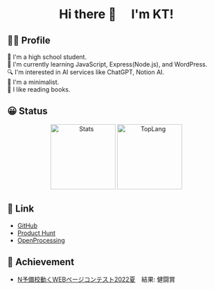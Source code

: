 <h1 align="center">
Hi there 👋　 I'm KT!
</h1>

## 👦🏻 Profile

🏫 I'm a high school student. <br>
🌱 I'm currently learning JavaScript, Express(Node.js), and WordPress. <br>
🔍 I'm interested in AI services like ChatGPT, Notion AI. <br>
👜 I'm a minimalist.<br>
📕 I like reading books.

## 😀 Status
<p align="center" >
  <img alt="Stats" height="150px" src="https://github-readme-stats.vercel.app/api?username=Kosuke-Tanoue-KT"/>  
  <img alt="TopLang" height="150px" src="https://github-readme-stats.vercel.app/api/top-langs/?username=Kosuke-Tanoue-KT&layout=compact"/>
</p>

## 🔗 Link
* [GitHub](https://github.com/Kosuke-Tanoue-KT)
* [Product Hunt](https://www.producthunt.com/@kt_dev)
* [OpenProcessing](https://openprocessing.org/user/314875?o=2&view=sketches)

## 👣 Achievement
* [N予備校動くWEBページコンテスト2022夏](https://nyobi-contest2022.web.app/)　結果: 健闘賞
